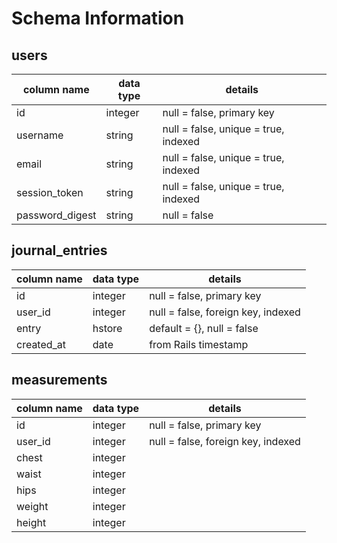 # Schema Information

## users

column name  |  data type  |  details
------------ | ----------- | ---------
id | integer | null = false, primary key
username | string | null = false, unique = true, indexed
email | string | null = false, unique = true, indexed
session_token | string | null = false, unique = true, indexed
password_digest | string | null = false

## journal_entries

column name  |  data type  |  details
------------ | ----------- | ---------
id | integer | null = false, primary key
user_id | integer | null = false, foreign key, indexed
entry | hstore | default = {}, null = false
created_at | date | from Rails timestamp

## measurements

column name  |  data type  |  details
------------ | ----------- | ---------
id | integer | null = false, primary key
user_id | integer | null = false, foreign key, indexed
chest | integer |
waist | integer |
hips | integer |
weight | integer |
height | integer |
